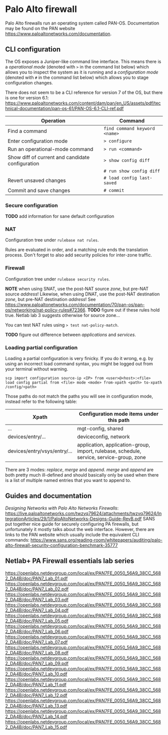 # Palo Alto firewall

Palo Alto firewalls run an operating system called PAN-OS. Documentation may be found on the PAN website https://www.paloaltonetworks.com/documentation.

## CLI configuration

The OS exposes a Juniper-like command line interface. This means there is a *operational mode* (denoted with `>` in the command list below) which allows you to inspect the system as it is running and a *configuration mode* (denoted with `#` in the command list below) which allows you to stage configuration changes.

There does not seem to be a CLI reference for version 7 of the OS, but there is one for version 6.1: https://www.paloaltonetworks.com/content/dam/pan/en_US/assets/pdf/technical-documentation/pan-os-61/PAN-OS-6.1-CLI-ref.pdf

Operation                                        | Command
-------------------------------------------------|------------------------------
Find a command                                   | `find command keyword <name>`
Enter configuration mode                         | `> configure`
Run an operational-mode command                  | `> run <command>`
Show diff of current and candidate configuration | `> show config diff`
                                                 | `# run show config diff`
Revert unsaved changes                           | `# load config last-saved`
Commit and save changes                          | `# commit`

### Secure configuration

**TODO** add information for sane default configuration

### NAT

Configuration tree under `rulebase nat rules`. 

Rules are evaluated in order, and a matching rule ends the translation process. 
Don't forget to also add security policies for inter-zone traffic.

### Firewall

Configuration tree under `rulebase security rules`.

**NOTE** when using SNAT, use the post-NAT source *zone*, but pre-NAT source *address*! Likewise, when using DNAT, use the post-NAT destination *zone*, but pre-NAT destination *address*! See https://www.paloaltonetworks.com/documentation/70/pan-os/pan-os/networking/nat-policy-rules#72366.
**TODO** figure out if these rules hold true. Netlab lab 3 suggests otherwise for source zone...

You can test NAT rules using `> test nat-policy-match`.

**TODO** figure out difference between *applications* and *services*.

### Loading partial configuration

Loading a partial configuration is very finicky. If you do it wrong, e.g. by using an incorrect load command syntax, you might be logged out from your terminal without warning.

```
scp import configuration source-ip <IP> from <user>@<host>:<file>
load config partial from <file> mode <mode> from-xpath <path> to-xpath /config/<path>
```

Those paths do not match the paths you will see in configuration mode, instead refer to the following table:

Xpath                        | Configuration mode items under this path 
-----------------------------|-----------------------------------------
...                          | mgt-config, shared
devices/entry/...            | deviceconfig, network
devices/entry/vsys/entry/... | application, application-group, import, rulebase, schedule, service, service-group, zone

There are 3 modes: *replace*, *merge* and *append*. *merge* and *append* are both pretty much ill-defined and should basically only be used when there is a list of multiple named entries that you want to append to.

## Guides and documentation

*Designing Networks with Palo Alto Networks Firewalls*: https://live.paloaltonetworks.com/twzvq79624/attachments/twzvq79624/IntegrationArticles/29/1/PaloAltoNetworks-Designs-Guide-RevB.pdf
SANS put together nice guide for securely configuring PA firewalls, but unfortunately it mostly talks about the web interface. However, there are links to the PAN website which usually include the equivalent CLI commands: https://www.sans.org/reading-room/whitepapers/auditing/palo-alto-firewall-security-configuration-benchmark-35777

## Netlab+ PA Firewall essentials lab series

https://openlabs.netdevgroup.com/local/ex/PAN7FE_0050_56A9_38CC_5682_DA4B/doc/PAN7_Lab_01.pdf
https://openlabs.netdevgroup.com/local/ex/PAN7FE_0050_56A9_38CC_5682_DA4B/doc/PAN7_Lab_02.pdf
https://openlabs.netdevgroup.com/local/ex/PAN7FE_0050_56A9_38CC_5682_DA4B/doc/PAN7_Lab_03.pdf
https://openlabs.netdevgroup.com/local/ex/PAN7FE_0050_56A9_38CC_5682_DA4B/doc/PAN7_Lab_04.pdf
https://openlabs.netdevgroup.com/local/ex/PAN7FE_0050_56A9_38CC_5682_DA4B/doc/PAN7_Lab_05.pdf
https://openlabs.netdevgroup.com/local/ex/PAN7FE_0050_56A9_38CC_5682_DA4B/doc/PAN7_Lab_06.pdf
https://openlabs.netdevgroup.com/local/ex/PAN7FE_0050_56A9_38CC_5682_DA4B/doc/PAN7_Lab_07.pdf
https://openlabs.netdevgroup.com/local/ex/PAN7FE_0050_56A9_38CC_5682_DA4B/doc/PAN7_Lab_08.pdf
https://openlabs.netdevgroup.com/local/ex/PAN7FE_0050_56A9_38CC_5682_DA4B/doc/PAN7_Lab_09.pdf
https://openlabs.netdevgroup.com/local/ex/PAN7FE_0050_56A9_38CC_5682_DA4B/doc/PAN7_Lab_10.pdf
https://openlabs.netdevgroup.com/local/ex/PAN7FE_0050_56A9_38CC_5682_DA4B/doc/PAN7_Lab_11.pdf
https://openlabs.netdevgroup.com/local/ex/PAN7FE_0050_56A9_38CC_5682_DA4B/doc/PAN7_Lab_12.pdf
https://openlabs.netdevgroup.com/local/ex/PAN7FE_0050_56A9_38CC_5682_DA4B/doc/PAN7_Lab_13.pdf
https://openlabs.netdevgroup.com/local/ex/PAN7FE_0050_56A9_38CC_5682_DA4B/doc/PAN7_Lab_14.pdf
https://openlabs.netdevgroup.com/local/ex/PAN7FE_0050_56A9_38CC_5682_DA4B/doc/PAN7_Lab_15.pdf
